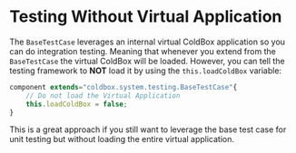 # Testing Without Virtual Application

The `BaseTestCase` leverages an internal virtual ColdBox application so you can do integration testing. Meaning that whenever you extend from the `BaseTestCase` the virtual ColdBox will be loaded.  However,  you can tell the testing framework to **NOT** load it by using the `this.loadColdBox` variable:

```javascript
component extends="coldbox.system.testing.BaseTestCase"{
    // Do not load the Virtual Application
    this.loadColdBox = false;
}
```

This is a great approach if you still want to leverage the base test case for unit testing but without loading the entire virtual application.
